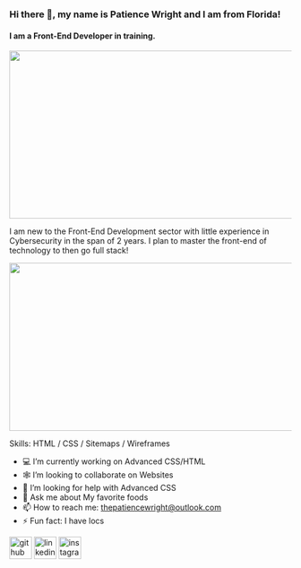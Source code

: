 ### Hi there 👋, my name is Patience Wright and I am from Florida!
#### I am a Front-End Developer in training.

<img src="https://images.unsplash.com/photo-1555952494-efd681c7e3f9?ixlib=rb-4.0.3&ixid=MnwxMjA3fDB8MHxwaG90by1wYWdlfHx8fGVufDB8fHx8&auto=format&fit=crop&w=870&q=80" width="600px" height="300px">

I am new to the Front-End Development sector with little experience in Cybersecurity in the span of 2 years. I plan to master the front-end of technology to then go full stack! 

<img src="https://images.unsplash.com/photo-1451187580459-43490279c0fa?ixlib=rb-4.0.3&ixid=MnwxMjA3fDB8MHxwaG90by1wYWdlfHx8fGVufDB8fHx8&auto=format&fit=crop&w=1472&q=80" width="600px" height="300px">

Skills: HTML / CSS / Sitemaps / Wireframes

- 💻 I’m currently working on Advanced CSS/HTML 
- 🕸️ I’m looking to collaborate on Websites 
- 🤔 I’m looking for help with Advanced CSS 
- 🍓 Ask me about My favorite foods 
- 📫 How to reach me: thepatiencewright@outlook.com 
- ⚡ Fun fact: I have locs 


[<img src='https://cdn.jsdelivr.net/npm/simple-icons@3.0.1/icons/github.svg' alt='github' height='40'>](https://github.com/https://github.com/PatienceWrightx0)  [<img src='https://cdn.jsdelivr.net/npm/simple-icons@3.0.1/icons/linkedin.svg' alt='linkedin' height='40'>](https://www.linkedin.com/in/https://www.linkedin.com/in/patiencewright/)  [<img src='https://cdn.jsdelivr.net/npm/simple-icons@3.0.1/icons/instagram.svg' alt='instagram' height='40'>](https://www.instagram.com/https://www.instagram.com/thepatiencewright//)  

